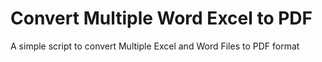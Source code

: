 # Convert Multiple Word Excel to PDF
A simple script to convert Multiple Excel and Word Files to PDF format
